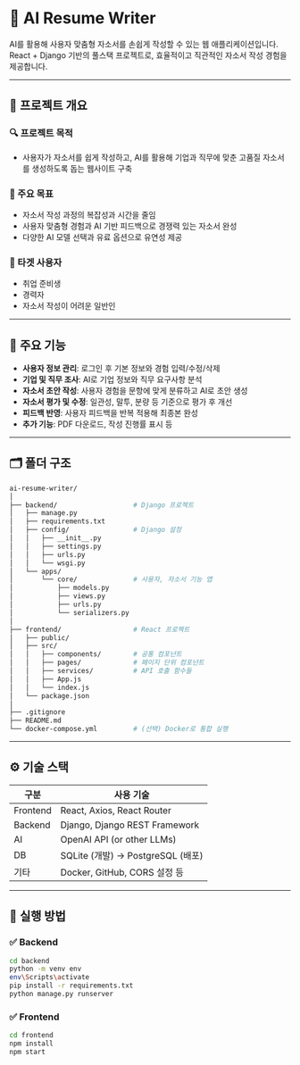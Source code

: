 # 🧠 AI Resume Writer

AI를 활용해 사용자 맞춤형 자소서를 손쉽게 작성할 수 있는 웹 애플리케이션입니다.  
React + Django 기반의 풀스택 프로젝트로, 효율적이고 직관적인 자소서 작성 경험을 제공합니다.

---

## 📌 프로젝트 개요

### 🔍 프로젝트 목적
- 사용자가 자소서를 쉽게 작성하고, AI를 활용해 기업과 직무에 맞춘 고품질 자소서를 생성하도록 돕는 웹사이트 구축

### 🎯 주요 목표
- 자소서 작성 과정의 복잡성과 시간을 줄임
- 사용자 맞춤형 경험과 AI 기반 피드백으로 경쟁력 있는 자소서 완성
- 다양한 AI 모델 선택과 유료 옵션으로 유연성 제공

### 🎯 타겟 사용자
- 취업 준비생
- 경력자
- 자소서 작성이 어려운 일반인

---

## 🔧 주요 기능

- **사용자 정보 관리**: 로그인 후 기본 정보와 경험 입력/수정/삭제
- **기업 및 직무 조사**: AI로 기업 정보와 직무 요구사항 분석
- **자소서 초안 작성**: 사용자 경험을 문항에 맞게 분류하고 AI로 초안 생성
- **자소서 평가 및 수정**: 일관성, 말투, 분량 등 기준으로 평가 후 개선
- **피드백 반영**: 사용자 피드백을 반복 적용해 최종본 완성
- **추가 기능**: PDF 다운로드, 작성 진행률 표시 등

---

## 🗂️ 폴더 구조

```bash
ai-resume-writer/
│
├── backend/                   # Django 프로젝트
│   ├── manage.py
│   ├── requirements.txt
│   ├── config/                # Django 설정
│   │   ├── __init__.py
│   │   ├── settings.py
│   │   ├── urls.py
│   │   └── wsgi.py
│   └── apps/
│       └── core/              # 사용자, 자소서 기능 앱
│           ├── models.py
│           ├── views.py
│           ├── urls.py
│           └── serializers.py
│
├── frontend/                  # React 프로젝트
│   ├── public/
│   ├── src/
│   │   ├── components/        # 공통 컴포넌트
│   │   ├── pages/             # 페이지 단위 컴포넌트
│   │   ├── services/          # API 호출 함수들
│   │   ├── App.js
│   │   └── index.js
│   └── package.json
│
├── .gitignore
├── README.md
└── docker-compose.yml         # (선택) Docker로 통합 실행
```

---

## ⚙️ 기술 스택

| 구분     | 사용 기술                          |
|----------|-----------------------------------|
| Frontend | React, Axios, React Router        |
| Backend  | Django, Django REST Framework     |
| AI       | OpenAI API (or other LLMs)        |
| DB       | SQLite (개발) → PostgreSQL (배포) |
| 기타     | Docker, GitHub, CORS 설정 등       |

---

## 🚀 실행 방법

### ✅ Backend

```bash
cd backend
python -m venv env
env\Scripts\activate
pip install -r requirements.txt
python manage.py runserver
```

### ✅ Frontend
```bash
cd frontend
npm install
npm start
```
